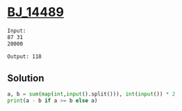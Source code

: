 # [BJ_14489](https://acmicpc.net/problem/14489)



```txt
Input:
87 31
20000

Output: 118
```

## Solution

```py
a, b = sum(map(int,input().split())), int(input()) * 2
print(a - b if a >= b else a)
```
